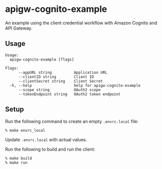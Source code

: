 # apigw-cognito-example

An example using the client credential workflow with Amazon Cognito and API
Gateway.

## Usage

```text
Usage:
  apigw-cognito-example [flags]

Flags:
      --appURL string          Application URL
      --clientID string        Client ID
      --clientSecret string    Client Secret
  -h, --help                   help for apigw-cognito-example
      --scope string           OAuth2 scope
      --tokenEndpoint string   OAuth2 token endpoint
```

## Setup

Run the following command to create an empty `.envrc.local` file:

```shell
% make envrc_local
```

Update `.envrc.local` with actual values.

Run the following to build and run the client:

```shell
% make build
% make run
```
